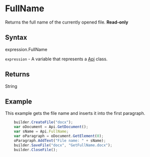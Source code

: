 # FullName

Returns the full name of the currently opened file. **Read-only**

## Syntax

expression.FullName

`expression` - A variable that represents a [Api](../Api.md) class.

## Returns

String

## Example

This example gets the file name and inserts it into the first paragraph.

```javascript
	builder.CreateFile("docx");
	var oDocument = Api.GetDocument();
	var sName = Api.FullName;
	var oParagraph = oDocument.GetElement(0);
	oParagraph.AddText("File name: " + sName);
	builder.SaveFile("docx", "GetFullName.docx");
	builder.CloseFile();
```